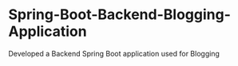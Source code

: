 # Spring-Boot-Backend-Blogging-Application
Developed a Backend Spring Boot application used for Blogging
